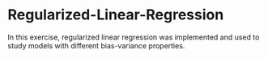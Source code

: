 # Regularized-Linear-Regression

In this exercise, regularized linear regression was implemented and used to study models with different bias-variance properties. 

